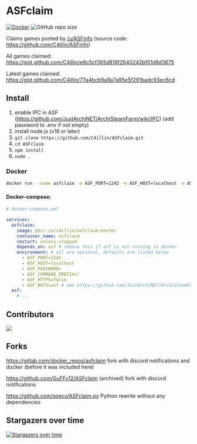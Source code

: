 # ASFclaim
[![Docker](https://github.com/C4illin/ASFclaim/actions/workflows/docker-publish.yml/badge.svg)](https://github.com/C4illin/ASFclaim/actions/workflows/docker-publish.yml)
![GitHub repo size](https://img.shields.io/github/repo-size/C4illin/ASFclaim)

Claims games posted by [/u/ASFinfo](https://www.reddit.com/user/ASFinfo) (source code: https://github.com/C4illin/ASFinfo)

All games claimed: https://gist.github.com/C4illin/e8c5cf365d816f2640242bf01d8d3675

Latest games claimed: https://gist.github.com/C4illin/77a4bcb9a9a7a95e5f291badc93ec6cd

## Install
1. enable IPC in ASF (https://github.com/JustArchiNET/ArchiSteamFarm/wiki/IPC) (add password to .env if not empty)
2. install node.js (v16 or later)
3. `git clone https://github.com/C4illin/ASFclaim.git`
4. `cd ASFclaim`
5. `npm install`
6. `node .`



### Docker

```bash
docker run --name asfclaim -e ASF_PORT=1242 -e ASF_HOST=localhost -e ASF_HTTPS=false -e ASF_PASSWORD=hunter2 -e ASF_COMMAND_PREFIX=! -e ASF_BOTS=asf ghcr.io/c4illin/asfclaim:master 
```
#### Docker-compose:
```yml
# docker-compose.yml

services:
  asfclaim:
    image: ghcr.io/c4illin/asfclaim:master
    container_name: asfclaim
    restart: unless-stopped
    depends_on: asf # remove this if asf is not running in docker
    environment: # all are optional, defaults are listed below
      - ASF_PORT=1242
      - ASF_HOST=localhost
      - ASF_PASSWORD=
      - ASF_COMMAND_PREFIX=!
      - ASF_HTTPS=false
      - ASF_BOTS=asf # see https://github.com/JustArchiNET/ArchiSteamFarm/wiki/Commands#bots-argument
  asf:
    # ...
```

## Contributors

<a href="https://github.com/C4illin/ASFclaim/graphs/contributors">
  <img src="https://contrib.rocks/image?repo=C4illin/ASFclaim" />
</a>

## Forks

https://gitlab.com/docker_repos/asfclaim fork with discord notifications and docker (before it was included here)

https://github.com/GuFFy12/ASFclaim (archived) fork with discord notifications

https://github.com/specu/ASFclaim.py Python rewrite without any dependencies
                        
## Stargazers over time
[![Stargazers over time](https://starchart.cc/C4illin/ASFclaim.svg?variant=adaptive)](https://starchart.cc/C4illin/ASFclaim)
